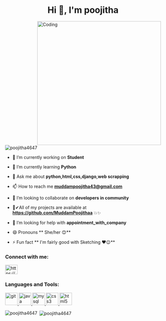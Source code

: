 <h1 align="center">Hi 👋, I'm poojitha</h1>
<img align="right" alt="Coding" width="400" src="https://miro.medium.com/max/828/0*7Q3yvSIv_t0ioJ-Z.gif">

<p align="left"> <img src="https://komarev.com/ghpvc/?username=poojitha4647&label=Profile%20views&color=0e75b6&style=flat" alt="poojitha4647" /> </p>

- 🔭 I’m currently working on **Student**

- 🌱 I’m currently learning **Python**

- 💬 Ask me about **python,html,css,django,web scrapping**

- 📫 How to reach me **muddampoojitha43@gmail.com**

- 👯 I’m looking to collaborate on **developers in community**

- 👧✔All of my projects are available at **https://github.com/MuddamPoojithaa** 💥✨

- 🤔 I’m looking for help with **appointment_with_company**

- 😄 Pronouns ** She/her 😊**

- ⚡ Fun fact   ** I'm fairly good with Sketching ❤😉**

<h3 align="left">Connect with me:</h3>
<p align="left">
<a href="https://www.linkedin.com/in/muddam-poojitha-05a3a6268/" target="blank"><img align="center" src="https://raw.githubusercontent.com/rahuldkjain/github-profile-readme-generator/master/src/images/icons/Social/linked-in-alt.svg" alt="https://www.linkedin.com/in/muddam-poojitha-05a3a6268/" height="30" width="40" /></a>
</p>

<h3 align="left">Languages and Tools:</h3>
<p align="left"> <a href="https://git-scm.com/" target="_blank" rel="noreferrer"> <img src="https://www.vectorlogo.zone/logos/git-scm/git-scm-icon.svg" alt="git" width="40" height="40"/> </a>  <a href="https://www.java.com" target="_blank" rel="noreferrer"> <img src="https://www.vectorlogo.zone/logos/java/java-icon.svg" alt="java" width="40" height="40"/> </a> <a href="https://www.mongodb.com/" target="_blank" rel="noreferrer"> <a href="https://www.mysql.com/" target="_blank" rel="noreferrer"> <img src="https://www.vectorlogo.zone/logos/mysql/mysql-ar21.svg" alt="mysql" width="40" height="40"/> </a> <a href="https://www.w3schools.com/css/" target="_blank" rel="noreferrer"> <img src="https://www.vectorlogo.zone/logos/w3_css/w3_css-official.svg" alt="css3" width="40" height="40"/> </a> <a href="https://www.w3.org/html/" target="_blank" rel="noreferrer"> <img src="https://www.vectorlogo.zone/logos/w3_html5/w3_html5-icon.svg" alt="html5" width="40" height="40"/> </a> </p>

<p><img align="left" src="https://github-readme-stats.vercel.app/api/top-langs?username=mounika7997&show_icons=true&locale=en&layout=compact" alt="poojitha4647" /></p>

<p>&nbsp;<img align="center" src="https://github-readme-stats.vercel.app/api?username=mounika7997&show_icons=true&locale=en" alt="poojitha4647" /></p>

